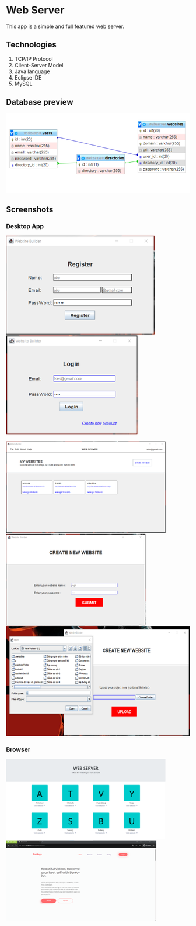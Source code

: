 # Web Server
This app is a simple and full featured web server.

## Technologies

  1. TCP/IP Protocol
  2. Client-Server Model
  3. Java language
  4. Eclipse IDE
  5. MySQL
 
## Database preview

![Database Preview](https://github.com/Nbtrien/Web-server/blob/main/database/data.png)

## Screenshots
### Desktop App
<div>
  <img src = "https://github.com/Nbtrien/Web-server/blob/main/database/w1.png" alt = "" height="270px"/>
  <img src = "https://github.com/Nbtrien/Web-server/blob/main/database/w2.png" alt = "" height="270px"/>
</div>
<br/>

<div>
  <img src = "https://github.com/Nbtrien/Web-server/blob/main/database/w3.png" alt = "" height="250px"/>
  <img src = "https://github.com/Nbtrien/Web-server/blob/main/database/w4.png" alt = "" height="250px"/>
  <img src = "https://github.com/Nbtrien/Web-server/blob/main/database/w5.png" alt = "" height="300px"/>
</div>

### Browser
<div>
  <img src = "https://github.com/Nbtrien/Web-server/blob/main/database/w7.png" alt = "" height="220px"/>
  <img src = "https://github.com/Nbtrien/Web-server/blob/main/database/w6.png" alt = "" height="220px"/>
</div>
